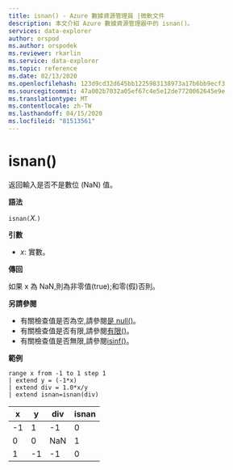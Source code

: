 ```yaml
---
title: isnan() - Azure 數據資源管理員 |微軟文件
description: 本文介紹 Azure 數據資源管理器中的 isnan()。
services: data-explorer
author: orspod
ms.author: orspodek
ms.reviewer: rkarlin
ms.service: data-explorer
ms.topic: reference
ms.date: 02/13/2020
ms.openlocfilehash: 123d9cd32d645bb1225983138973a17b6bb9ecf3
ms.sourcegitcommit: 47a002b7032a05ef67c4e5e12de7720062645e9e
ms.translationtype: MT
ms.contentlocale: zh-TW
ms.lasthandoff: 04/15/2020
ms.locfileid: "81513561"
---
```

# <a name="isnan"></a>isnan()

返回輸入是否不是數位 (NaN) 值。  

**語法**

`isnan(`*X.*`)`

**引數**

* *x*: 實數。

**傳回**

如果 x 為 NaN,則為非零值(true);和零(假)否則。

**另請參閱**

* 有關檢查值是否為空,請參閱[是 null()](isnullfunction.md)。
* 有關檢查值是否有限,請參閱[有限()](isfinitefunction.md)。
* 有關檢查值是否無限,請參閱[isinf()](isinffunction.md)。

**範例**

```kusto
range x from -1 to 1 step 1
| extend y = (-1*x) 
| extend div = 1.0*x/y
| extend isnan=isnan(div)
```

|x|y|div|isnan|
|---|---|---|---|
|-1|1|-1|0|
|0|0|NaN|1|
|1|-1|-1|0|